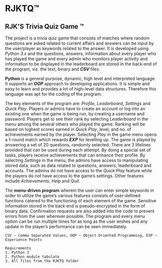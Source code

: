 # RJKTQ™
## RJK'S Trivia Quiz Game ™

The project is a trivia quiz game that consists of matches where random questions are asked related to current affairs and answers can be input by the user/player as 
keywords related to the answer. It is developed using *Python 3.x* and the questions, answers, information about every player who has played the game and every admin 
who monitors player activity and information to be displayed in the leaderboard are stored in the back-end of the program, viz. the text, binary and ***CSV*** files.

**Python** is a general purpose, dynamic, high level and interpreted language. It supports an ***OOP*** approach to developing applications. It is simple and easy to 
learn and provides a lot of high-level data structures. Therefore this language was apt for the coding of the program.

The key elements of the program are: *Profile*, *Leaderboard*, *Settings* and *Quick Play*. Players or admins have to create an account or log into an existing 
one when the game is being run, by creating a username and password. Players get to see their rank by selecting *Leaderboard* in the menu among the several others who played the game. Ranking will be based on highest scores earned in *Quick Play*, level, and no. of achievements earned by the player. Selecting *Play* in the game menu opens a 1-round match which rewards ***EXP*** for levelling up. The game is played by answering a set of 20 questions, randomly selected. There are 3 lifelines provided that can be used during each attempt. By doing a special set of tasks, players receive achievements that can enhance their profile. By selecting *Settings* in the menu, the admins have access to manipulating stored data, such as data related to questions, answers, leaderboard and accounts. The admins do not have access to the *Quick Play* feature while the players do not have access to the game’s settings. Other features include *Achievements*, *Help* and *Quit*. 

The **menu-driven program** wherein the user can enter simple keywords in order to utilize the game’s various features consists of user-defined functions catered to the 
functioning of each element of the game. Sensitive information stored in the back end is pseudo-encrypted in the form of binary data. Confirmation requests are also 
added into the code to prevent errors from the user wherever possible. The program and every menu option can be run multiple times for as long as the user 
wishes and any update in the player’s performance can be seen immediately.

`CSV – Comma Separated Values, OOP – Object Oriented Programming, EXP – Experience Points`

```
Requirements
1. Python 3
2. Python module tabulate
3. All files from the RJKTQ folder
```

